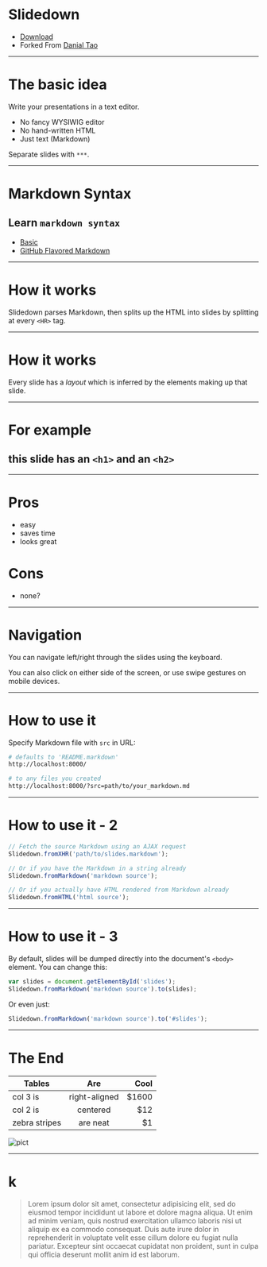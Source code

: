 # Slidedown
- [Download](http://github.com/cyrusn/slidedown)
- Forked From [Danial Tao](http://danieltao.com/slidedown)

***

# The basic idea
Write your presentations in a text editor.

- No fancy WYSIWIG editor
- No hand-written HTML
- Just text (Markdown)

Separate slides with `***`.

***
# Markdown Syntax

## Learn `markdown syntax`
- [Basic](https://help.github.com/articles/markdown-basics/)
- [GitHub Flavored Markdown](https://help.github.com/articles/github-flavored-markdown/)

***

# How it works

Slidedown parses Markdown, then splits up the HTML into slides by splitting at
every `<HR>` tag.

***

# How it works

Every slide has a *layout* which is inferred by the elements making up that
slide.

***

# For example
## this slide has an `<h1>` and an `<h2>`

***

# Pros

- easy
- saves time
- looks great

# Cons

- none?

***

# Navigation

You can navigate left/right through the slides using the keyboard.

You can also click on either side of the screen, or use swipe gestures
on mobile devices.

***

# How to use it
Specify Markdown file with `src` in URL:

```bash
# defaults to 'README.markdown'
http://localhost:8000/

# to any files you created
http://localhost:8000/?src=path/to/your_markdown.md
```

***

# How to use it - 2

```javascript
// Fetch the source Markdown using an AJAX request
Slidedown.fromXHR('path/to/slides.markdown');

// Or if you have the Markdown in a string already
Slidedown.fromMarkdown('markdown source');

// Or if you actually have HTML rendered from Markdown already
Slidedown.fromHTML('html source');
```

***
# How to use it - 3
By default, slides will be dumped directly into the document's `<body>` element.
You can change this:

```javascript
var slides = document.getElementById('slides');
Slidedown.fromMarkdown('markdown source').to(slides);
```

Or even just:

```javascript
Slidedown.fromMarkdown('markdown source').to('#slides');
```

***

# The End

| Tables        | Are           | Cool  |
| ------------- |:-------------:| -----:|
| col 3 is      | right-aligned | $1600 |
| col 2 is      | centered      |   $12 |
| zebra stripes | are neat      |    $1 |

![pict](http://www.langology.org/wp-content/uploads/2011/03/hello1.jpg)

***
# k
> Lorem ipsum dolor sit amet, consectetur adipisicing elit, sed do eiusmod
tempor incididunt ut labore et dolore magna aliqua. Ut enim ad minim veniam,
quis nostrud exercitation ullamco laboris nisi ut aliquip ex ea commodo
consequat. Duis aute irure dolor in reprehenderit in voluptate velit esse
cillum dolore eu fugiat nulla pariatur. Excepteur sint occaecat cupidatat non
proident, sunt in culpa qui officia deserunt mollit anim id est laborum.
